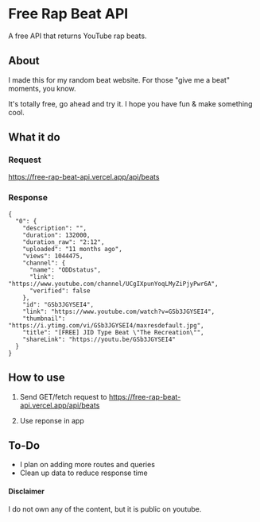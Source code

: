 # Free Rap Beat API
A free API that returns YouTube rap beats.

## About
I made this for my random beat website.
For those "give me a beat" moments, you know.

<p>It's totally free, go ahead and try it. I hope you have fun & make something cool.</p>



## What it do
### Request
https://free-rap-beat-api.vercel.app/api/beats

### Response

```
{
  "0": {
    "description": "",
    "duration": 132000,
    "duration_raw": "2:12",
    "uploaded": "11 months ago",
    "views": 1044475,
    "channel": {
      "name": "ODDstatus",
      "link": "https://www.youtube.com/channel/UCgIXpunYoqLMyZiPjyPwr6A",
      "verified": false
    },
    "id": "GSb3JGYSEI4",
    "link": "https://www.youtube.com/watch?v=GSb3JGYSEI4",
    "thumbnail": "https://i.ytimg.com/vi/GSb3JGYSEI4/maxresdefault.jpg",
    "title": "[FREE] JID Type Beat \"The Recreation\"",
    "shareLink": "https://youtu.be/GSb3JGYSEI4"
  }
}

```

## How to use
1. Send GET/fetch request to https://free-rap-beat-api.vercel.app/api/beats

2. Use reponse in app

## To-Do
- I plan on adding more routes and queries
- Clean up data to reduce response time

#### Disclaimer
I do not own any of the content, but it is public on youtube.
